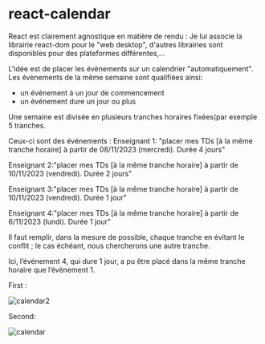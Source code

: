 # react-calendar
React est clairement agnostique en matière de rendu : Je lui associe la librairie react-dom pour le "web desktop", d'autres librairies sont disponibles pour des plateformes différentes,...

L'idée est de placer les évènements sur un calendrier "automatiquement". Les évènements de la même semaine sont qualifiées ainsi:
- un événement à un jour de commencement
- un événement dure un jour ou plus 

Une semaine est divisée en plusieurs tranches horaires fixées(par exemple 5 tranches.

Ceux-ci sont des événements :
Enseignant 1: "placer mes TDs [à la même tranche horaire] à partir de 08/11/2023 (mercredi). Durée 4 jours" 

Enseignant 2:"placer mes TDs [à la même tranche horaire] à partir de 10/11/2023 (vendredi). Durée 2 jours"

Enseignant 3:"placer mes TDs [à la même tranche horaire] à partir de 10/11/2023 (vendredi). Durée 1 jour"

Enseignant 4:"placer mes TDs [à la même tranche horaire] à partir de 6/11/2023 (lundi). Durée 1 jour"

Il faut remplir, dans la mesure de possible, chaque tranche en évitant le conflit ; le cas échéant, nous chercherons une autre tranche.

Ici, l’événement 4, qui dure 1 jour, a pu être placé dans la même tranche horaire que l’évènement 1.


First :

![calendar2](https://github.com/aabda2000/react-calendar/assets/38082725/3398acbf-7422-4f74-ab2e-2b6b76631b9c)

Second:

![calendar](https://github.com/aabda2000/react-calendar/assets/38082725/571118f4-37d3-4ed5-8717-dfae52f784a4)
